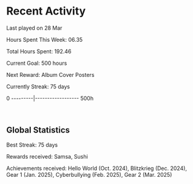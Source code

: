 # Recent Activity
Last played on 28 Mar  

Hours Spent This Week: 06.35  

Total Hours Spent: 192.46  

Current Goal: 500 hours  

Next Reward: Album Cover Posters 

Currently Streak: 75 days 

0 ---------|------------------ 500h  
<br><br>

## Global Statistics
Best Streak: 75 days

Rewards received: Samsa, Sushi

Achievements received: Hello World (Oct. 2024), Blitzkrieg (Dec. 2024), Gear 1 (Jan. 2025), Cyberbullying (Feb. 2025), Gear 2 (Mar. 2025)
